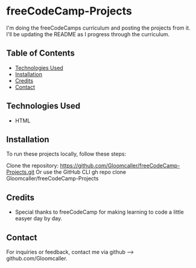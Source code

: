 # freeCodeCamp-Projects

I'm doing the freeCodeCamps curriculum and posting the projects from it.
I'll be updating the README as I progress through the curriculum.

## Table of Contents

- [Technologies Used](#technologies-used)
- [Installation](#installation)
- [Credits](#credits)
- [Contact](#contact)

## Technologies Used
- HTML

## Installation
To run these projects locally, follow these steps:

Clone the repository:
https://github.com/Gloomcaller/freeCodeCamp-Projects.git
Or use the GitHub CLI
gh repo clone Gloomcaller/freeCodeCamp-Projects

## Credits

- Special thanks to freeCodeCamp for making learning to code a little easyer day by day.

## Contact

For inquiries or feedback, contact me via github --> github.com/Gloomcaller. 
